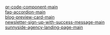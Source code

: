 <a href="https://flplemos.github.io/frontend-mentor/qr-code-component-main/index.html">qr-code-component-main</a> <br>
<a href="https://flplemos.github.io/frontend-mentor/faq-accordion-main/index.html">faq-accordion-main</a><br>
<a href="https://flplemos.github.io/frontend-mentor/blog-preview-card-main/index.html">blog-preview-card-main</a> <br>
<a href="https://flplemos.github.io/frontend-mentor/newsletter-sign-up-with-success-message-main/index.html">newsletter-sign-up-with-success-message-main</a> <br>
<a href="https://flplemos.github.io/frontend-mentor/sunnyside-agency-landing-page-main/index.html">sunnyside-agency-landing-page-main</a>
